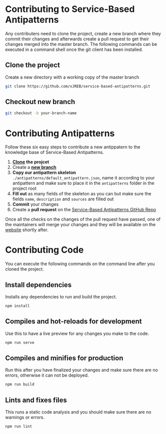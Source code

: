 # Contributing to Service-Based Antipatterns
Any contributers need to clone the project, create a new branch where they commit their changes and afterwards create a pull request to get their changes merged into the master branch.
The following commands can be executed in a command shell once the git client has been installed.
## Clone the project
Create a new directory with a working copy of the master branch
````bash
git clone https://github.com/xJREB/service-based-antipatterns.git
````

## Checkout new branch
````bash
git checkout -b your-branch-name
````

# Contributing Antipatterns
Follow these six easy steps to contribute a new antippatern to the knowledge base of Service-Based Antipatterns.
1. **[Clone](#clone-the-project) the projcet**
2. Create a **[new branch](#checkout-new-branch)**
3. **Copy our antipattern skeleton** `./antipatterns/default_antipattern.json`, name it according to your antipattern and make sure to place it in the `antipatterns` folder in the project root
4. **Fill out** as many fields of the skeleton as you can but make sure the fields `name`, `description` and `sources` are filled out
5. **Commit** your changes
5. Create a **pull request** on the [Service-Based Antipatterns GitHub Repo](https://github.com/xJREB/service-based-antipatterns)

Once all the checks on the changes of the pull request have passed, one of the maintainers will merge your changes and they will be available on the [website](https://xjreb.github.io/service-based-antipatterns/) shortly after.

# Contributing Code
You can execute the following commands on the command line after you cloned the project.

## Install dependencies
Installs any dependencies to run and build the project.
```bash
npm install
```

## Compiles and hot-reloads for development
Use this to have a live preview for any changes you make to the code.
```bash
npm run serve
```

## Compiles and minifies for production
Run this after you have finalized your changes and make sure there are no errors, otherwise it can not be deployed.
```bash
npm run build
```

## Lints and fixes files
This runs a static code analysis and you should make sure there are no warnings or errors.
```bash
npm run lint
```
